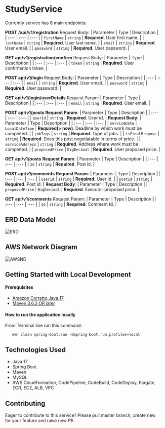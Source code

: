 # StudyService

Currently service has 8 main endpoints:

**POST** **/api/v1/registration**
Request Body:
| Parameter | Type | Description |
| :--- | :--- | :--- |
| `firstName` | `string` | **Required**. User first name. |
| `lastName` | `string` | **Required**. User last name. |
| `email` | `string` | **Required**. User email. |
| `password` | `string` | **Required**. User password. |

**GET** **api/v1/registration/confirm**
Request Body:
| Parameter | Type | Description |
| :--- | :--- | :--- |
| `token` | `string` | **Required**. User confirmation token. |
 
**POST** **api/v1/login**
Request Body:
| Parameter | Type | Description |
| :--- | :--- | :--- |
| `email` | `string` | **Required**. User email. |
| `password` | `string` | **Required**. User password. |

**GET** **api/v1/login/userDetails**
Request Param:
| Parameter | Type | Description |
| :--- | :--- | :--- |
| `email` | `string` | **Required**. User email. |

**POST** **api/v1/posts**
**Request Param**:
| Parameter | Type | Description |
| :--- | :--- | :--- |
| `userId` | `string` | **Required**. User id. |
**Request Body**:
| Parameter | Type | Description |
| :--- | :--- | :--- |
| `serviceDate` | `LocalDateTime` | **Required(> now)**. Deadline by which work must be completed. |
| `jobTags` | `string` | **Required**. Type of jobs. |
| `isFinalPropose` | `string` | **Required**. Does this post negotiatable in terms of price. |
| `serviceAddress` | `string` | **Required**. Address where work must be completed. |
| `proposedPrice` | `BigDecimal` | **Required**. User proposed price. |

**GET** **api/v1/posts**
**Request Param**:
| Parameter | Type | Description |
| :--- | :--- | :--- |
| `Id` | `string` | **Required**. Post id. |

**POST** **api/v1/comments**
**Request Param**:
| Parameter | Type | Description |
| :--- | :--- | :--- |
| `userId` | `string` | **Required**. User id. |
| `postId` | `string` | **Required**. Post id. |
**Request Body**:
| Parameter | Type | Description |
| `proposedPrice` | `BigDecimal` | **Required**. Executor proposed price. |

**GET** **api/v1/comments**
Request Param:
| Parameter | Type | Description |
| :--- | :--- | :--- |
| `Id` | `string` | **Required**. Comment Id. |

## ERD Data Model

![ERD](https://github.com/Zond47/StudyService/assets/32875607/bc098510-4f32-477a-b5f8-0c183a21c759)

## AWS Network Diagram

![AWSND](https://github.com/Zond47/StudyService/assets/32875607/45d16e0a-0868-4b32-85cd-9ecfc29ae247)

## Getting Started with Local Development

#### Prerequisites

* [Amazon Corretto Java 17](https://docs.aws.amazon.com/corretto/latest/corretto-17-ug/downloads-list.html)
* [Maven 3.6.3 OR later](https://maven.apache.org/download.cgi)

#### How to run the application locally

From Terminal line run this command:
```
   mvn clean spring-boot:run -Dspring-boot.run.profiles=local
```
## Technologies Used
- Java 17
- Spring Boot
- Maven
- MySQL
- AWS CloudFormation, CodePipeline, CodeBuild, CodeDeploy, Fargate, ECR, EC2, ALB, VPC

## Contributing

Eager to contribute to this service?
Please pull master branch, create new for your feature and raise new PR.
